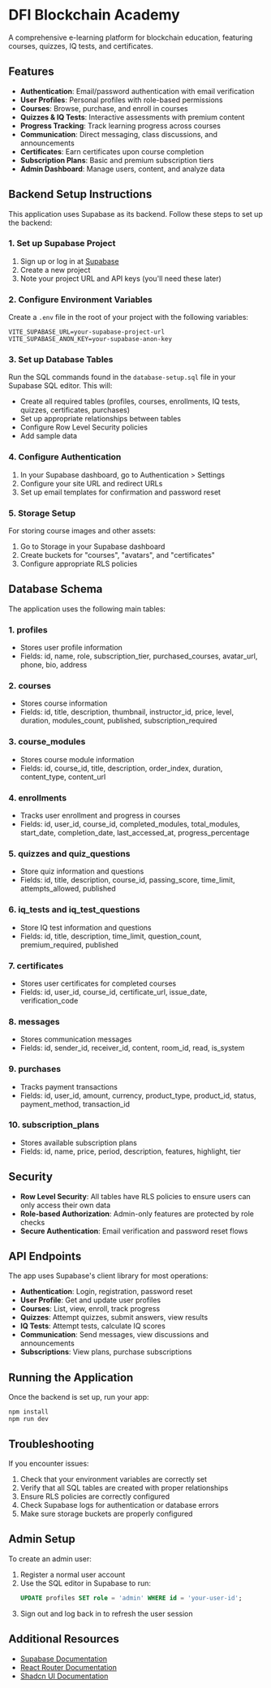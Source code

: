 
# DFI Blockchain Academy

A comprehensive e-learning platform for blockchain education, featuring courses, quizzes, IQ tests, and certificates.

## Features

- **Authentication**: Email/password authentication with email verification
- **User Profiles**: Personal profiles with role-based permissions
- **Courses**: Browse, purchase, and enroll in courses
- **Quizzes & IQ Tests**: Interactive assessments with premium content
- **Progress Tracking**: Track learning progress across courses
- **Communication**: Direct messaging, class discussions, and announcements
- **Certificates**: Earn certificates upon course completion
- **Subscription Plans**: Basic and premium subscription tiers
- **Admin Dashboard**: Manage users, content, and analyze data

## Backend Setup Instructions

This application uses Supabase as its backend. Follow these steps to set up the backend:

### 1. Set up Supabase Project

1. Sign up or log in at [Supabase](https://supabase.com)
2. Create a new project
3. Note your project URL and API keys (you'll need these later)

### 2. Configure Environment Variables

Create a `.env` file in the root of your project with the following variables:

```
VITE_SUPABASE_URL=your-supabase-project-url
VITE_SUPABASE_ANON_KEY=your-supabase-anon-key
```

### 3. Set up Database Tables

Run the SQL commands found in the `database-setup.sql` file in your Supabase SQL editor.
This will:
- Create all required tables (profiles, courses, enrollments, IQ tests, quizzes, certificates, purchases)
- Set up appropriate relationships between tables
- Configure Row Level Security policies
- Add sample data

### 4. Configure Authentication

1. In your Supabase dashboard, go to Authentication > Settings
2. Configure your site URL and redirect URLs
3. Set up email templates for confirmation and password reset

### 5. Storage Setup

For storing course images and other assets:
1. Go to Storage in your Supabase dashboard
2. Create buckets for "courses", "avatars", and "certificates"
3. Configure appropriate RLS policies

## Database Schema

The application uses the following main tables:

### 1. profiles
- Stores user profile information
- Fields: id, name, role, subscription_tier, purchased_courses, avatar_url, phone, bio, address

### 2. courses
- Stores course information
- Fields: id, title, description, thumbnail, instructor_id, price, level, duration, modules_count, published, subscription_required

### 3. course_modules
- Stores course module information
- Fields: id, course_id, title, description, order_index, duration, content_type, content_url

### 4. enrollments
- Tracks user enrollment and progress in courses
- Fields: id, user_id, course_id, completed_modules, total_modules, start_date, completion_date, last_accessed_at, progress_percentage

### 5. quizzes and quiz_questions
- Store quiz information and questions
- Fields: id, title, description, course_id, passing_score, time_limit, attempts_allowed, published

### 6. iq_tests and iq_test_questions
- Store IQ test information and questions
- Fields: id, title, description, time_limit, question_count, premium_required, published

### 7. certificates
- Stores user certificates for completed courses
- Fields: id, user_id, course_id, certificate_url, issue_date, verification_code

### 8. messages
- Stores communication messages
- Fields: id, sender_id, receiver_id, content, room_id, read, is_system

### 9. purchases
- Tracks payment transactions
- Fields: id, user_id, amount, currency, product_type, product_id, status, payment_method, transaction_id

### 10. subscription_plans
- Stores available subscription plans
- Fields: id, name, price, period, description, features, highlight, tier

## Security

- **Row Level Security**: All tables have RLS policies to ensure users can only access their own data
- **Role-based Authorization**: Admin-only features are protected by role checks
- **Secure Authentication**: Email verification and password reset flows

## API Endpoints

The app uses Supabase's client library for most operations:

- **Authentication**: Login, registration, password reset
- **User Profile**: Get and update user profiles
- **Courses**: List, view, enroll, track progress
- **Quizzes**: Attempt quizzes, submit answers, view results
- **IQ Tests**: Attempt tests, calculate IQ scores
- **Communication**: Send messages, view discussions and announcements
- **Subscriptions**: View plans, purchase subscriptions

## Running the Application

Once the backend is set up, run your app:

```
npm install
npm run dev
```

## Troubleshooting

If you encounter issues:

1. Check that your environment variables are correctly set
2. Verify that all SQL tables are created with proper relationships
3. Ensure RLS policies are correctly configured
4. Check Supabase logs for authentication or database errors
5. Make sure storage buckets are properly configured

## Admin Setup

To create an admin user:
1. Register a normal user account
2. Use the SQL editor in Supabase to run:
   ```sql
   UPDATE profiles SET role = 'admin' WHERE id = 'your-user-id';
   ```
3. Sign out and log back in to refresh the user session

## Additional Resources

- [Supabase Documentation](https://supabase.com/docs)
- [React Router Documentation](https://reactrouter.com/en/main)
- [Shadcn UI Documentation](https://ui.shadcn.com)
